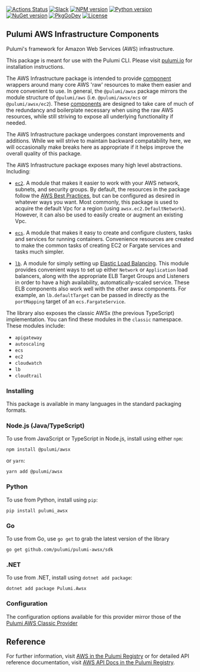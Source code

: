 [![Actions Status](https://github.com/pulumi/pulumi-awsx/workflows/master/badge.svg)](https://github.com/pulumi/pulumi-awsx/actions)
[![Slack](http://www.pulumi.com/images/docs/badges/slack.svg)](https://slack.pulumi.com)
[![NPM version](https://badge.fury.io/js/%40pulumi%2Fawsx.svg)](https://www.npmjs.com/package/@pulumi/awsx)
[![Python version](https://badge.fury.io/py/pulumi-awsx.svg)](https://pypi.org/project/pulumi-awsx)
[![NuGet version](https://badge.fury.io/nu/pulumi.awsx.svg)](https://badge.fury.io/nu/pulumi.awsx)
[![PkgGoDev](https://pkg.go.dev/badge/github.com/pulumi/pulumi-awsx/sdk/go)](https://pkg.go.dev/github.com/pulumi/pulumi-awsx/sdk/go)
[![License](https://img.shields.io/npm/l/%40pulumi%2Fawsx.svg)](https://github.com/pulumi/pulumi-awsx/blob/master/LICENSE)

## Pulumi AWS Infrastructure Components

Pulumi's framework for Amazon Web Services (AWS) infrastructure.

This package is meant for use with the Pulumi CLI.  Please visit [pulumi.io](https://pulumi.io) for
installation instructions.

The AWS Infrastructure package is intended to provide [component](https://pulumi.io/reference/programming-model.html#components) wrappers around many core AWS 'raw' resources to make them easier and more convenient to use.  In general, the `@pulumi/awsx` package mirrors the module structure of `@pulumi/aws` (i.e. `@pulumi/awsx/ecs` or `@pulumi/awsx/ec2`).  These [components](https://pulumi.io/reference/programming-model.html#components) are designed to take care of much of the redundancy and boilerplate necessary when using the raw AWS resources, while still striving to expose all underlying functionality if needed.

The AWS Infrastructure package undergoes constant improvements and additions.  While we will strive to maintain backward compatability here, we will occasionally make breaks here as appropriate if it helps improve the overall quality of this package.

The AWS Infrastructure package exposes many high level abstractions.  Including:

* [`ec2`](https://github.com/pulumi/pulumi-awsx/blob/master/awsx/ec2).  A module that makes it easier to work with your AWS network, subnets, and security groups.  By default, the resources in the package follow the [AWS Best Practices](
  https://aws.amazon.com/answers/networking/aws-single-vpc-design/), but can be configured as desired in whatever ways you want.  Most commonly, this package is used to acquire the default Vpc for a region (using `awsx.ec2.DefaultNetwork`).  However, it can also be used to easily create or augment an existing Vpc.

* [`ecs`](https://github.com/pulumi/pulumi-awsx/blob/master/awsx/ecs).  A module that makes it easy to create and configure clusters, tasks and services for running containers. Convenience resources are created to make the common tasks of creating EC2 or Fargate services and tasks much simpler.

* [`lb`](https://github.com/pulumi/pulumi-awsx/tree/master/awsx/lb).  A module for simply setting up [Elastic Load Balancing](https://aws.amazon.com/elasticloadbalancing/). This module provides convenient ways to set up either `Network` or `Application` load balancers, along with the appropriate ELB Target Groups and Listeners in order to have a high availability, automatically-scaled service.  These ELB components also work well with the other awsx components.  For example, an `lb.defaultTarget` can be passed in directly as the `portMapping` target of an `ecs.FargateService`.

The library also exposes the classic AWSx (the previous TypeScript) implementation. You can find these modules in the `classic` namespace. These modules include:

* `apigateway`
* `autoscaling`
* `ecs`
* `ec2`
* `cloudwatch`
* `lb`
* `cloudtrail`

### Installing

This package is available in many languages in the standard packaging formats.

### Node.js (Java/TypeScript)

To use from JavaScript or TypeScript in Node.js, install using either `npm`:

    npm install @pulumi/awsx

or `yarn`:

    yarn add @pulumi/awsx

### Python

To use from Python, install using `pip`:

    pip install pulumi_awsx

### Go

To use from Go, use `go get` to grab the latest version of the library

    go get github.com/pulumi/pulumi-awsx/sdk

### .NET

To use from .NET, install using `dotnet add package`:

    dotnet add package Pulumi.Awsx

### Configuration

The configuration options available for this provider  mirror those of the [Pulumi AWS Classic Provider](https://github.com/pulumi/pulumi-aws#configuration)

## Reference

For further information, visit [AWS in the Pulumi Registry](https://www.pulumi.com/registry/packages/awsx/)
or for detailed API reference documentation, visit [AWS API Docs in the Pulumi Registry](https://www.pulumi.com/registry/packages/awsx/api-docs/).
